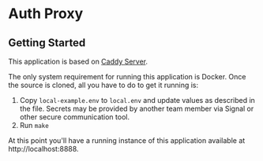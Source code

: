 # Auth Proxy

## Getting Started
This application is based on [Caddy Server](https://caddyserver.com/).

The only system requirement for running this application is Docker. Once the source is cloned, all you have to do to get
it running is:

1. Copy `local-example.env` to `local.env` and update values as described in the file. Secrets may be provided by
   another team member via Signal or other secure communication tool.
2. Run `make`

At this point you'll have a running instance of this application available at http://localhost:8888.
